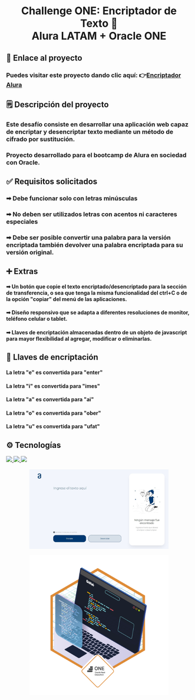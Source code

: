 # <div align="center"> Challenge ONE: Encriptador de Texto 🔐</div><div align="center">Alura LATAM + Oracle ONE</div>
## 🔗 Enlace al proyecto
### Puedes visitar este proyecto dando clic aquí: 👉[Encriptador Alura](https://stratogavo.github.io/Challenge-ONE-Encriptador-Texto/)
## 🗒 Descripción del proyecto

### Este desafío consiste en desarrollar una aplicación web capaz de encriptar y desencriptar texto mediante un método de cifrado por sustitución.
### Proyecto desarrollado para el bootcamp de Alura en sociedad con Oracle. 

## ✅ Requisitos solicitados

### ➡ Debe funcionar solo con letras minúsculas
### ➡ No deben ser utilizados letras con acentos ni caracteres especiales
### ➡ Debe ser posible convertir una palabra para la versión encriptada también devolver una palabra encriptada para su versión    original.

## ➕ Extras

#### ➡ Un botón que copie el texto encriptado/desencriptado para la sección de transferencia, o sea que tenga la misma funcionalidad del ctrl+C o de la opción "copiar" del menú de las aplicaciones.

#### ➡ Diseño responsivo que se adapta a diferentes resoluciones de monitor, teléfono celular o tablet.

#### ➡ Llaves de encriptación almacenadas dentro de un objeto de javascript para mayor flexibilidad al agregar, modificar o eliminarlas.

## 🔎 Llaves de encriptación

#### La letra "e" es convertida para "enter"
#### La letra "i" es convertida para "imes"
#### La letra "a" es convertida para "ai"
#### La letra "o" es convertida para "ober"
#### La letra "u" es convertida para "ufat"

## ⚙ Tecnologías

<div>
  <a href="https://github.com/stratogavo">
    <img height="30em" src="https://img.shields.io/badge/HTML5-E34F26?style=for-the-badge&logo=html5&logoColor=white"/>
    <img height="30em" src="https://img.shields.io/badge/CSS3-1572B6?style=for-the-badge&logo=css3&logoColor=white"/>
     <img height="30m" src="https://img.shields.io/badge/JavaScript-323330?style=for-the-badge&logo=javascript&logoColor=F7DF1E"/>
  </a>
</div>
<br/>
<div align="center">
<img src="images/Alura-Encrypter.jpg" align="center" style="width: 75%; height: auto" />
</div>
<br/>
<div align="center">
<img src="images/cms_files_10224_1671210503Prancheta_3.png" align="center" style="width: 75%; height: auto" />
</div>
